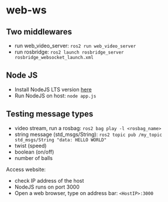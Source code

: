 # web-ws
## Two middlewares
- run web_video_server: `ros2 run web_video_server`
- run rosbridge: `ros2 launch rosbridge_server rosbridge_websocket_launch.xml`


## Node JS
- Install NodeJS LTS version [here](https://nodejs.org/en/)
- Run NodeJS on host: `node app.js`


## Testing message types
- video stream, run a rosbag: `ros2 bag play -l <rosbag_name>`
- string message (std_msgs/String): `ros2 topic pub /my_topic std_msgs/String "data: HELLO WORLD"` 
- twist (speed)
- boolean (on/off)
- number of balls


Access website:
- check IP address of the host
- NodeJS runs on port 3000
- Open a web browser, type on address bar: `<HostIP>:3000`